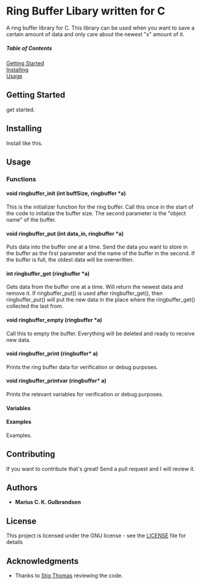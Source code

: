 # Ring Buffer Libary written for C
 A ring buffer library for C. This library can be used when you want to save a certain amount of data and only care about the newest "x" amount of it.

 ##### Table of Contents  
[Getting Started](#GettingStarted)  
[Installing](#Installing)  
[Usage](#Usage)


## Getting Started
<a name="GettingStarted"/>
get started.

## Installing
<a name="Installing"/>

Install like this.

## Usage
<a name="Usage"/> 

### Functions
#### void ringbuffer_init (int buffSize, ringbuffer *a)
This is the initializer function for the ring buffer. Call this once in the start of the code to initalize the buffer size. 
The second parameter is the "object name" of the buffer.

#### void ringbuffer_put (int data_in, ringbuffer *a)
Puts data into the buffer one at a time. Send the data you want to store in the buffer as the first parameter and the name of the buffer in the second. If the buffer is full, the oldest data will be overwritten.

#### int ringbuffer_get (ringbuffer *a)
Gets data from the buffer one at a time. Will return the newest data and remove it. If ringbuffer_put() is used after ringbuffer_get(), then ringbuffer_put() will put the new data in the place where the ringbuffer_get() collected the last from.

#### void ringbuffer_empty (ringbuffer *a)
Call this to empty the buffer. Everything will be deleted and ready to receive new data.

#### void ringbuffer_print (ringbuffer* a)					 
Prints the ring buffer data for verification or debug purposes.

#### void ringbuffer_printvar (ringbuffer* a)                     
Prints the relevant variables for verification or debug purposes.

#### Variables


#### Examples
Examples.

## Contributing

If you want to contribute that's great! Send a pull request and I will review it.

## Authors

* **Marius C. K. Gulbrandsen** 

## License

This project is licensed under the GNU license - see the [LICENSE](LICENSE) file for details

## Acknowledgments

* Thanks to [Stig Thomas](https://github.com/ribbreaker) reviewing the code.
